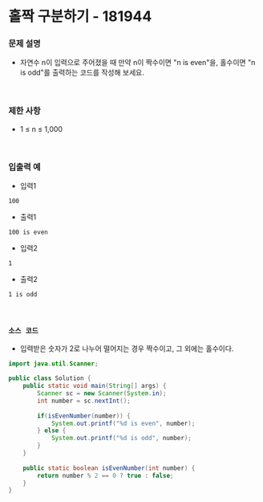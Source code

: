 # 홀짝 구분하기 - 181944

### 문제 설명

 - 자연수 n이 입력으로 주어졌을 때 만약 n이 짝수이면 "n is even"을, 홀수이면 "n is odd"를 출력하는 코드를 작성해 보세요.

<br/>

### 제한 사항

 - 1 ≤ n ≤ 1,000

<br/>

### 입출력 예

 - 입력1
```
100
```
 - 출력1
```
100 is even
```
 - 입력2
```
1
```
 - 출력2
```
1 is odd
```

<br/>

### `소스 코드`

 - 입력받은 숫자가 2로 나누어 떨어지는 경우 짝수이고, 그 외에는 홀수이다.
```Java
import java.util.Scanner;

public class Solution {
    public static void main(String[] args) {
        Scanner sc = new Scanner(System.in);
        int number = sc.nextInt();
        
        if(isEvenNumber(number)) {
            System.out.printf("%d is even", number);
        } else {
            System.out.printf("%d is odd", number);
        }
    }
    
    public static boolean isEvenNumber(int number) {
        return number % 2 == 0 ? true : false; 
    }
}
```

